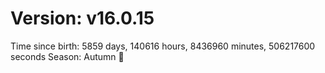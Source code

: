 # Version: v16.0.15
Time since birth: 5859 days, 140616 hours, 8436960 minutes, 506217600 seconds
Season: Autumn 🍁
